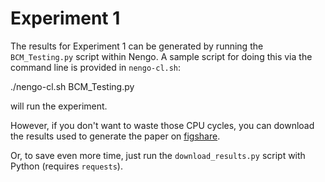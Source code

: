 Experiment 1
============

The results for Experiment 1 can be generated
by running the `BCM_Testing.py` script
within Nengo. A sample script for doing this
via the command line is provided in
`nengo-cl.sh`:

  ./nengo-cl.sh BCM_Testing.py

will run the experiment.

However, if you don't want to waste those CPU
cycles, you can download the results used
to generate the paper on
[figshare](http://figshare.com/articles/CogSci2013_Experiment_1_Results/155314).

Or, to save even more time, just run the `download_results.py`
script with Python (requires `requests`).
